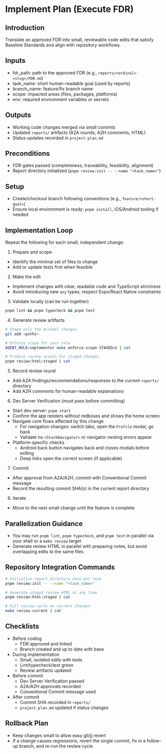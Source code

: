 # Implement Plan (Execute FDR)

## Introduction

Translate an approved FDR into small, reviewable code edits that satisfy Baseline Standards and align with repository workflows.

## Inputs

- fdr_path: path to the approved FDR (e.g., `reports/<ordinal>-<slug>/FDR.md`)
- task_name: short human-readable goal (used by reports)
- branch_name: feature/fix branch name
- scope: impacted areas (files, packages, platforms)
- env: required environment variables or secrets

## Outputs

- Working code changes merged via small commits
- Updated `reports/` artifacts (A2A rounds, A2H comments, HTML)
- Status updates recorded in `project-plan.md`

## Preconditions

- FDR gates passed (completeness, traceability, feasibility, alignment)
- Report directory initialized (`pnpm review:init -- --name "<task_name>"`)

## Setup

- Create/checkout branch following conventions (e.g., `feature/<short-goal>`)
- Ensure local environment is ready: `pnpm install`, iOS/Android tooling if needed

## Implementation Loop

Repeat the following for each small, independent change:

1. Prepare and scope

- Identify the minimal set of files to change
- Add or update tests first when feasible

2. Make the edit

- Implement changes with clear, readable code and TypeScript strictness
- Avoid introducing new `any` types; respect Expo/React Native constraints

3. Validate locally (can be run together)

```bash
pnpm lint && pnpm typecheck && pnpm test
```

4. Generate review artifacts

```bash
# Stage only the minimal changes
git add <paths>

# Enforce scope for your role
AGENT_ROLE=implementor make enforce-scope STAGED=1 | cat

# Produce review assets for staged changes
pnpm review:html:staged | cat
```

5. Record review round

- Add A2A findings/recommendations/responses to the current `reports/` directory
- Add A2H comments for human-readable explanations

6. Dev Server Verification (must pass before committing)

- Start dev server: `pnpm start`
- Confirm the app renders without redboxes and shows the home screen
- Navigate core flows affected by this change
  - For navigation changes: switch tabs, open the `Profile` modal, go back
  - Validate no `<StackNavigator>` or navigator nesting errors appear
- Platform-specific checks
  - Android back button navigates back and closes modals before exiting
  - Deep links open the correct screen (if applicable)

7. Commit

- After approval from A2A/A2H, commit with Conventional Commit message
- Record the resulting commit SHA(s) in the current report directory

8. Iterate

- Move to the next small change until the feature is complete

## Parallelization Guidance

- You may run `pnpm lint`, `pnpm typecheck`, and `pnpm test` in parallel via your shell or a `make review` target
- Generate review HTML in parallel with preparing notes, but avoid overlapping edits to the same files

## Repository Integration Commands

```bash
# Initialize report directory once per task
pnpm review:init -- --name "<task_name>"

# Generate staged review HTML at any time
pnpm review:html:staged | cat

# Full review cycle on current changes
make review-current | cat
```

## Checklists

- Before coding
  - FDR approved and linked
  - Branch created and up to date with base
- During implementation
  - Small, isolated edits with tests
  - Lint/typecheck/test green
  - Review artifacts updated
- Before commit
  - Dev Server Verification passed
  - A2A/A2H approvals recorded
  - Conventional Commit message used
- After commit
  - Commit SHA recorded in `reports/`
  - `project-plan.md` updated if status changes

## Rollback Plan

- Keep changes small to allow easy git/jj revert
- If a change causes regressions, revert the single commit, fix in a follow-up branch, and re-run the review cycle
